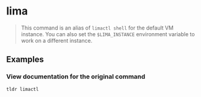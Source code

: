 # lima

> This command is an alias of `limactl shell` for the default VM instance. You can also set the `$LIMA_INSTANCE` environment variable to work on a different instance.

## Examples

### View documentation for the original command

```bash
tldr limactl
```

